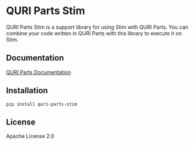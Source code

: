 # QURI Parts Stim

QURI Parts Stim is a support library for using Stim with QURI Parts.
You can combine your code written in QURI Parts with this library to execute it on Stim.

## Documentation

[QURI Parts Documentation](https://quri-parts.qunasys.com)

## Installation

```
pip install quri-parts-stim
```

## License

Apache License 2.0
